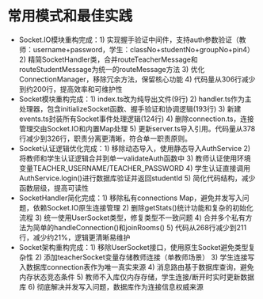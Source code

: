 # 常用模式和最佳实践
- Socket.IO模块重构完成：1) 实现握手验证中间件，支持auth参数验证（教师：username+password，学生：classNo+studentNo+groupNo+pin4）2) 精简SocketHandler类，合并routeTeacherMessage和routeStudentMessage为统一的routeMessage方法 3) 优化ConnectionManager，移除冗余方法，保留核心功能 4) 代码量从306行减少到约200行，提高效率和可维护性
- Socket模块重构完成：1) index.ts改为纯导出文件(9行) 2) handler.ts作为主处理器，包含initializeSocket函数、握手验证和协调逻辑(193行) 3) 新建events.ts封装所有Socket事件处理逻辑(124行) 4) 删除connection.ts，连接管理交由Socket.IO和内置Map处理 5) 更新server.ts导入引用。代码量从378行减少到326行，职责分离更清晰，符合单一职责原则。
- Socket认证逻辑优化完成：1) 移除动态导入，使用静态导入AuthService 2) 将教师和学生认证逻辑合并到单一validateAuth函数中 3) 教师认证使用环境变量TEACHER_USERNAME/TEACHER_PASSWORD 4) 学生认证直接调用AuthService.login()进行数据库验证并返回studentId 5) 简化代码结构，减少函数层级，提高可读性
- SocketHandler简化完成：1) 移除私有connections Map，避免并发写入问题，依赖Socket.IO原生连接管理 2) 删除getStats()统计功能和复杂的初始化流程 3) 统一使用UserSocket类型，修复类型不一致问题 4) 合并多个私有方法为简单的handleConnection()和joinRooms() 5) 代码从268行减少到211行，减少约21%，逻辑更清晰易维护
- Socket架构重构完成：1) 移除UserSocket接口，使用原生Socket避免类型复杂性 2) 添加teacherSocket变量存储教师连接（单教师场景） 3) 学生连接写入数据库connection表作为唯一真实来源 4) 消息路由基于数据库查询，避免内存状态竞态条件 5) 教师不入库仅内存存储，学生连接/断开时实时更新数据库 6) 彻底解决并发写入问题，数据库作为连接信息权威来源
